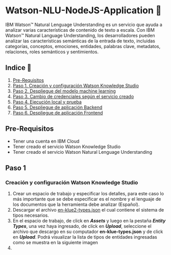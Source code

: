 # Watson-NLU-NodeJS-Application :speech_balloon:
IBM Watson™ Natural Lenguage Understanding es un servicio que ayuda a analizar varias características de contenido de texto a escala. Con IBM Watson™ Natural Language Understanding, los desarrolladores pueden analizar las características semánticas de la entrada de texto, incluidas categorías, conceptos, emociones, entidades, palabras clave, metadatos, relaciones, roles semánticos y sentimientos.

## Indice  :book:
1. [Pre-Requisitos](#Pre-Requisitos)
2. [Paso 1. Creación y configuración Watson Knowledge Studio](#Paso-1)
3. [Paso 2. Despliegue del modelo machine learning](#Paso-2)
4. [Paso 3. Cambio de credenciales según el servicio creado](#Paso-3)
5. [Paso 4. Ejecución local y prueba](#Paso-4)
6. [Paso 5. Despliegue de aplicación Backend](#Paso-5)
7. [Paso 6. Despliegue de aplicación Frontend](#Paso-6)

## Pre-Requisitos
+ Tener una cuenta en IBM Cloud
+ Tener creado el servicio Watson Knowledge Studio
+ Tener creado el servicio Watson Natural Lenguage Understanding

## Paso 1
### Creación y configuración Watson Knowledge Studio
1. Crear un espacio de trabajo y especificar los detalles, para este caso lo más importante que se debe especificar es el nombre y el lenguaje de los documentos que la herramienta debe analizar (Español).
2. Descargar el archivo <a href="https://watson-developer-cloud.github.io/doc-tutorial-downloads/knowledge-studio/en-klue2-types.json">en-klue2-types.json</a> el cual contiene el sistema de tipos necesarios.
3. En el espacio de trabajo, de click en ***Assets*** y luego en la pestaña ***Entity Types***, una vez haya ingresado, de click en ***Upload***, seleccione el archivo que descargo en su computador **en-klue-types.json** y de click en ***Upload***. Podrá visualizar la lista de tipos de entidades ingresadas como se muestra en la siguiente imagen
4. 
